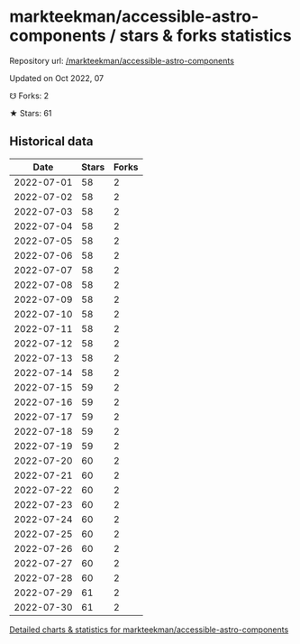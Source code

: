 # markteekman/accessible-astro-components / stars & forks statistics

Repository url: [/markteekman/accessible-astro-components](https://github.com/markteekman/accessible-astro-components)

Updated on Oct 2022, 07

☋ Forks: 2

★ Stars: 61

## Historical data
| Date | Stars | Forks |
|------|-------|-------|
| 2022-07-01 | 58 | 2 | 
| 2022-07-02 | 58 | 2 | 
| 2022-07-03 | 58 | 2 | 
| 2022-07-04 | 58 | 2 | 
| 2022-07-05 | 58 | 2 | 
| 2022-07-06 | 58 | 2 | 
| 2022-07-07 | 58 | 2 | 
| 2022-07-08 | 58 | 2 | 
| 2022-07-09 | 58 | 2 | 
| 2022-07-10 | 58 | 2 | 
| 2022-07-11 | 58 | 2 | 
| 2022-07-12 | 58 | 2 | 
| 2022-07-13 | 58 | 2 | 
| 2022-07-14 | 58 | 2 | 
| 2022-07-15 | 59 | 2 | 
| 2022-07-16 | 59 | 2 | 
| 2022-07-17 | 59 | 2 | 
| 2022-07-18 | 59 | 2 | 
| 2022-07-19 | 59 | 2 | 
| 2022-07-20 | 60 | 2 | 
| 2022-07-21 | 60 | 2 | 
| 2022-07-22 | 60 | 2 | 
| 2022-07-23 | 60 | 2 | 
| 2022-07-24 | 60 | 2 | 
| 2022-07-25 | 60 | 2 | 
| 2022-07-26 | 60 | 2 | 
| 2022-07-27 | 60 | 2 | 
| 2022-07-28 | 60 | 2 | 
| 2022-07-29 | 61 | 2 | 
| 2022-07-30 | 61 | 2 | 


[Detailed charts & statistics for markteekman/accessible-astro-components](https://reviewgithub.com/rep/markteekman/accessible-astro-components)
